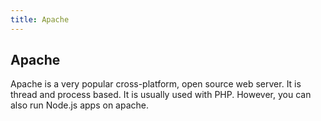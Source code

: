 ```yaml
---
title: Apache
---
```

## Apache

Apache is a very popular cross-platform, open source web server. It is thread and process based. It is usually used with PHP. However, you can also run Node.js apps on apache.
